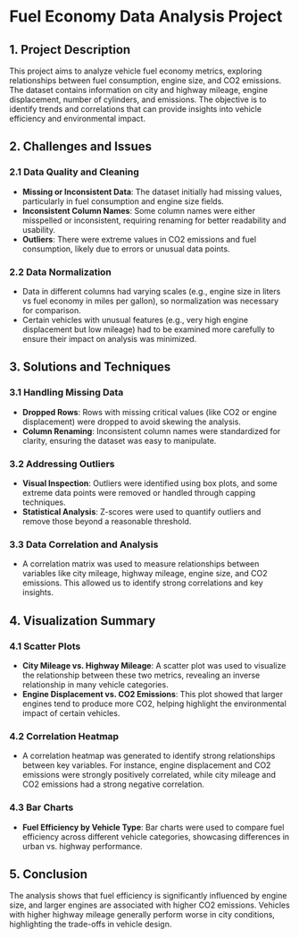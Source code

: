 # Fuel Economy Data Analysis Project

## 1. Project Description
This project aims to analyze vehicle fuel economy metrics, exploring relationships between fuel consumption, engine size, and CO2 emissions. The dataset contains information on city and highway mileage, engine displacement, number of cylinders, and emissions. The objective is to identify trends and correlations that can provide insights into vehicle efficiency and environmental impact.

## 2. Challenges and Issues

### 2.1 Data Quality and Cleaning
- **Missing or Inconsistent Data**: The dataset initially had missing values, particularly in fuel consumption and engine size fields.
- **Inconsistent Column Names**: Some column names were either misspelled or inconsistent, requiring renaming for better readability and usability.
- **Outliers**: There were extreme values in CO2 emissions and fuel consumption, likely due to errors or unusual data points.

### 2.2 Data Normalization
- Data in different columns had varying scales (e.g., engine size in liters vs fuel economy in miles per gallon), so normalization was necessary for comparison.
- Certain vehicles with unusual features (e.g., very high engine displacement but low mileage) had to be examined more carefully to ensure their impact on analysis was minimized.

## 3. Solutions and Techniques

### 3.1 Handling Missing Data
- **Dropped Rows**: Rows with missing critical values (like CO2 or engine displacement) were dropped to avoid skewing the analysis.
- **Column Renaming**: Inconsistent column names were standardized for clarity, ensuring the dataset was easy to manipulate.

### 3.2 Addressing Outliers
- **Visual Inspection**: Outliers were identified using box plots, and some extreme data points were removed or handled through capping techniques.
- **Statistical Analysis**: Z-scores were used to quantify outliers and remove those beyond a reasonable threshold.

### 3.3 Data Correlation and Analysis
- A correlation matrix was used to measure relationships between variables like city mileage, highway mileage, engine size, and CO2 emissions. This allowed us to identify strong correlations and key insights.

## 4. Visualization Summary

### 4.1 Scatter Plots
- **City Mileage vs. Highway Mileage**: A scatter plot was used to visualize the relationship between these two metrics, revealing an inverse relationship in many vehicle categories.
- **Engine Displacement vs. CO2 Emissions**: This plot showed that larger engines tend to produce more CO2, helping highlight the environmental impact of certain vehicles.

### 4.2 Correlation Heatmap
- A correlation heatmap was generated to identify strong relationships between key variables. For instance, engine displacement and CO2 emissions were strongly positively correlated, while city mileage and CO2 emissions had a strong negative correlation.

### 4.3 Bar Charts
- **Fuel Efficiency by Vehicle Type**: Bar charts were used to compare fuel efficiency across different vehicle categories, showcasing differences in urban vs. highway performance.

## 5. Conclusion
The analysis shows that fuel efficiency is significantly influenced by engine size, and larger engines are associated with higher CO2 emissions. Vehicles with higher highway mileage generally perform worse in city conditions, highlighting the trade-offs in vehicle design.

